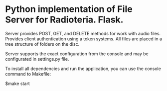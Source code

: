# Python implementation of File Server for Radioteria. Flask.

Server provides POST, GET, and DELETE methods for work with audio files.
Provides client authentication using a token systems.
All files are placed in a tree structure of folders on the disc.

Server supports the exact configuration from the console and may be configurated in settings.py file.

To install all dependencies and run the application, you can use the console command to Makefile:

$make start
